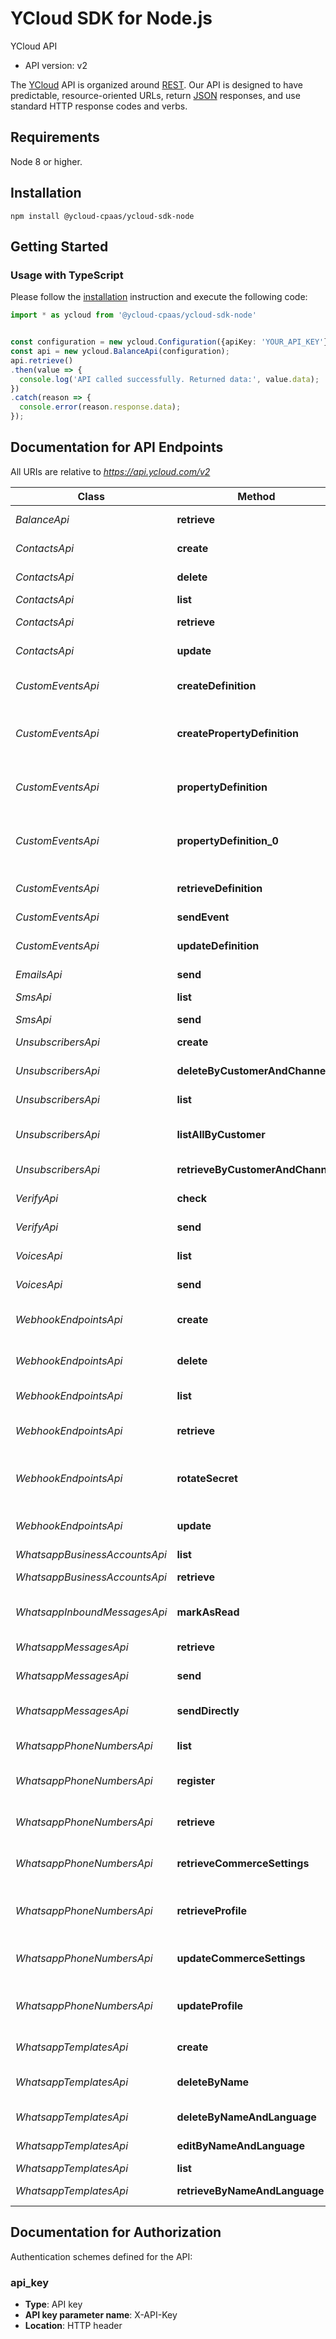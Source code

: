 # YCloud SDK for Node.js

YCloud API
- API version: v2

The [YCloud](https://ycloud.com) API is organized around [REST](https://en.wikipedia.org/wiki/Representational_state_transfer). Our API is designed to have predictable, resource-oriented URLs, return [JSON](https://www.json.org) responses, and use standard HTTP response codes and verbs.


## Requirements

Node 8 or higher.

## Installation

```shell
npm install @ycloud-cpaas/ycloud-sdk-node
```

## Getting Started

### Usage with TypeScript

Please follow the [installation](#installation) instruction and execute the following code:

```typescript
import * as ycloud from '@ycloud-cpaas/ycloud-sdk-node'


const configuration = new ycloud.Configuration({apiKey: 'YOUR_API_KEY'});
const api = new ycloud.BalanceApi(configuration);
api.retrieve()
.then(value => {
  console.log('API called successfully. Returned data:', value.data);
})
.catch(reason => {
  console.error(reason.response.data);
});

```

## Documentation for API Endpoints

All URIs are relative to *https://api.ycloud.com/v2*

Class | Method | HTTP request | Description
------------ | ------------- | ------------- | -------------
*BalanceApi* | **retrieve** | **GET** /balance | Retrieve balance
*ContactsApi* | **create** | **POST** /contact/contacts | Create a contact
*ContactsApi* | **delete** | **DELETE** /contact/contacts/{id} | Delete a contact
*ContactsApi* | **list** | **GET** /contact/contacts | List contacts
*ContactsApi* | **retrieve** | **GET** /contact/contacts/{id} | Retrieve a contact
*ContactsApi* | **update** | **PATCH** /contact/contacts/{id} | Update a contact
*CustomEventsApi* | **createDefinition** | **POST** /event/definitions | Create an event definition
*CustomEventsApi* | **createPropertyDefinition** | **POST** /event/definitions/{name}/properties | Create an event property definition
*CustomEventsApi* | **propertyDefinition** | **DELETE** /event/definitions/{name}/properties/{propertyName} | Delete an event property definition
*CustomEventsApi* | **propertyDefinition_0** | **PATCH** /event/definitions/{name}/properties/{propertyName} | Update an event property definition
*CustomEventsApi* | **retrieveDefinition** | **GET** /event/definitions/{name} | Retrieve an event definition
*CustomEventsApi* | **sendEvent** | **POST** /event/events | Send an event
*CustomEventsApi* | **updateDefinition** | **PATCH** /event/definitions/{name} | Update an event definition
*EmailsApi* | **send** | **POST** /emails | Send an email
*SmsApi* | **list** | **GET** /sms | List SMS records
*SmsApi* | **send** | **POST** /sms | Send an SMS
*UnsubscribersApi* | **create** | **POST** /unsubscribers | Create an unsubscriber
*UnsubscribersApi* | **deleteByCustomerAndChannel** | **DELETE** /unsubscribers/{customer}/{channel} | Delete an unsubscriber
*UnsubscribersApi* | **list** | **GET** /unsubscribers | List unsubscribers
*UnsubscribersApi* | **listAllByCustomer** | **GET** /unsubscribers/{customer} | List all unsubscribers by customer
*UnsubscribersApi* | **retrieveByCustomerAndChannel** | **GET** /unsubscribers/{customer}/{channel} | Retrieve an unsubscriber
*VerifyApi* | **check** | **POST** /verify/verificationChecks | Check a verification
*VerifyApi* | **send** | **POST** /verify/verifications | Start a verification
*VoicesApi* | **list** | **GET** /voices | List voice records
*VoicesApi* | **send** | **POST** /voices | Send a voice code
*WebhookEndpointsApi* | **create** | **POST** /webhookEndpoints | Create a webhook endpoint
*WebhookEndpointsApi* | **delete** | **DELETE** /webhookEndpoints/{id} | Delete a webhook endpoint
*WebhookEndpointsApi* | **list** | **GET** /webhookEndpoints | List webhook endpoints
*WebhookEndpointsApi* | **retrieve** | **GET** /webhookEndpoints/{id} | Retrieve a webhook endpoint
*WebhookEndpointsApi* | **rotateSecret** | **POST** /webhookEndpoints/{id}/rotateSecret | Rotate a webhook endpoint secret
*WebhookEndpointsApi* | **update** | **PATCH** /webhookEndpoints/{id} | Update a webhook endpoint
*WhatsappBusinessAccountsApi* | **list** | **GET** /whatsapp/businessAccounts | List WABAs
*WhatsappBusinessAccountsApi* | **retrieve** | **GET** /whatsapp/businessAccounts/{id} | Retrieve a WABA
*WhatsappInboundMessagesApi* | **markAsRead** | **POST** /whatsapp/inboundMessages/{id}/markAsRead | Mark message as read
*WhatsappMessagesApi* | **retrieve** | **GET** /whatsapp/messages/{id} | Retrieve a message
*WhatsappMessagesApi* | **send** | **POST** /whatsapp/messages | Enqueue a message
*WhatsappMessagesApi* | **sendDirectly** | **POST** /whatsapp/messages/sendDirectly | Send a message directly
*WhatsappPhoneNumbersApi* | **list** | **GET** /whatsapp/phoneNumbers | List phone numbers
*WhatsappPhoneNumbersApi* | **register** | **POST** /whatsapp/phoneNumbers/{wabaId}/{phoneNumber}/register | Register a phone number
*WhatsappPhoneNumbersApi* | **retrieve** | **GET** /whatsapp/phoneNumbers/{wabaId}/{phoneNumber} | Retrieve a phone number
*WhatsappPhoneNumbersApi* | **retrieveCommerceSettings** | **GET** /whatsapp/phoneNumbers/{wabaId}/{phoneNumber}/whatsappCommerceSettings | Retrieve commerce settings
*WhatsappPhoneNumbersApi* | **retrieveProfile** | **GET** /whatsapp/phoneNumbers/{wabaId}/{phoneNumber}/profile | Retrieve a phone number profile
*WhatsappPhoneNumbersApi* | **updateCommerceSettings** | **PATCH** /whatsapp/phoneNumbers/{wabaId}/{phoneNumber}/whatsappCommerceSettings | Update commerce settings
*WhatsappPhoneNumbersApi* | **updateProfile** | **PATCH** /whatsapp/phoneNumbers/{wabaId}/{phoneNumber}/profile | Update a phone number profile
*WhatsappTemplatesApi* | **create** | **POST** /whatsapp/templates | Create a template
*WhatsappTemplatesApi* | **deleteByName** | **DELETE** /whatsapp/templates/{wabaId}/{name} | Delete templates by name
*WhatsappTemplatesApi* | **deleteByNameAndLanguage** | **DELETE** /whatsapp/templates/{wabaId}/{name}/{language} | Delete a template
*WhatsappTemplatesApi* | **editByNameAndLanguage** | **PATCH** /whatsapp/templates/{wabaId}/{name}/{language} | Edit a template
*WhatsappTemplatesApi* | **list** | **GET** /whatsapp/templates | List templates
*WhatsappTemplatesApi* | **retrieveByNameAndLanguage** | **GET** /whatsapp/templates/{wabaId}/{name}/{language} | Retrieve a template


## Documentation for Authorization

Authentication schemes defined for the API:
### api_key

- **Type**: API key
- **API key parameter name**: X-API-Key
- **Location**: HTTP header
